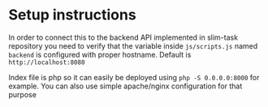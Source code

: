 # Setup instructions

In order to connect this to the backend API implemented in slim-task repository you need to verify that the variable inside ```js/scripts.js``` named ```backend``` is configured with proper hostname. Default is ```http://localhost:8080```

Index file is php so it can easily be deployed using ```php -S 0.0.0.0:8000``` for example. You can also use simple apache/nginx configuration for that purpose
